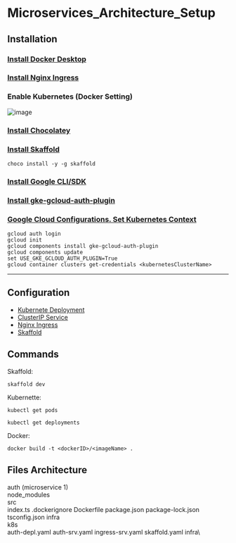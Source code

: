 # Microservices_Architecture_Setup
## Installation
### [Install Docker Desktop](https://www.docker.com/products/docker-desktop/)
### [Install Nginx Ingress](https://docs.nginx.com/nginx-ingress-controller/installation/installing-nic/installation-with-manifests/)
### Enable Kubernetes (Docker Setting)
![image](https://github.com/duc-beluga/Microservices_Architecture_Setup/assets/98554622/931bae42-8a01-4e2a-ad2d-aea4009288f3)
### [Install Chocolatey](https://chocolatey.org/install)
### [Install Skaffold](https://skaffold.dev/docs/install/)
```choco install -y -g skaffold```
### [Install Google CLI/SDK](https://cloud.google.com/sdk/docs/install-sdk)
### [Install gke-gcloud-auth-plugin](https://cloud.google.com/blog/products/containers-kubernetes/kubectl-auth-changes-in-gke)
### [Google Cloud Configurations. Set Kubernetes Context](https://cloud.google.com/blog/products/containers-kubernetes/kubectl-auth-changes-in-gke)
```
gcloud auth login
gcloud init
gcloud components install gke-gcloud-auth-plugin
gcloud components update
set USE_GKE_GCLOUD_AUTH_PLUGIN=True
gcloud container clusters get-credentials <kubernetesClusterName>
```
--------------------------------------------------
## Configuration
- [Kubernete Deployment](https://kubernetes.io/docs/concepts/workloads/controllers/deployment/)
- [ClusterIP Service](https://kubernetes.io/docs/concepts/services-networking/service/)
- [Nginx Ingress](https://kubernetes.io/docs/concepts/services-networking/ingress/)
- [Skaffold](https://skaffold.dev/docs/design/config/)
## Commands
Skaffold: 

```skaffold dev```

Kubernette: 

```kubectl get pods```

```kubectl get deployments```

Docker:

```docker build -t <dockerID>/<imageName> .```
## Files Architecture
auth (microservice 1)\
  node_modules\
  src\
    index.ts
  .dockerignore
  Dockerfile
  package.json
  package-lock.json
  tsconfig.json
infra\
  k8s\
    auth-depl.yaml
    auth-srv.yaml
    ingress-srv.yaml
skaffold.yaml
infra\



